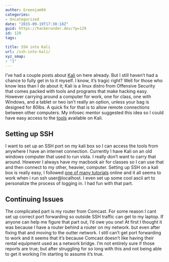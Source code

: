 ```yaml
---
author: Greenjam94
categories:
- Uncategorized
date: "2015-09-19T17:30:18Z"
guid: https://hackerunder.dev/?p=129
id: 129
tags:

title: SSH into Kali
url: /ssh-into-kali/
xyz_smap:
- "1"
---
```


I’ve had a couple posts about [Kali](https://www.kali.org/) on here already. But I still haven’t had a chance to fully get in to it myself. I know, it’s tragic right? Well for those who know less than I do about it; Kali is a linux distro from Offensive Security that comes packed with tools and programs that make hacking easy. However carrying around a computer for work, one for class, one with Windows, and a tablet or two isn’t really an option, unless your bag is designed for 80lbs. A quick fix for that is to allow remote connections between other computers. My infosec mentor suggested this idea so I could have easy access to the [tools](https://www.google.com/url?sa=t&rct=j&q=&esrc=s&source=web&cd=1&cad=rja&uact=8&ved=0ahUKEwjPsauWiKXJAhUXm4gKHaIGDWkQFggeMAA&url=http%3A%2F%2Ftools.kali.org%2F&usg=AFQjCNELK44Nma0gAjAwY1_Yv-fuJtYs1A&sig2=t7xbdD6Zu3JpuUhIFXIwvw) available on Kali.

## Setting up SSH

I want to set up an SSH port on my kali box so I can access the tools from anywhere I have an internet connection. Currently I have Kali on an old windows computer that used to run vista. I really don’t want to carry that around. However I always have my macbook air for classes so I can use that and then connect to my other, heavier, computer. Setting up SSH on a kali box is really easy, I followed [one of many tutorials](http://www.blackmoreops.com/2014/06/19/kali-linux-remote-ssh/) online and it all seems to work when i run ssh user@localhost. I even set up some cool ascii art to personalize the process of logging in. I had fun with that part.

## Continuing Issues

The complicated part is my router from Comcast. For some reason I cant set up correct port forwarding so outside SSH traffic can get to my laptop. If anyone can help me figure that part out, I’d owe you one! At first I thought it was because I have a router behind a router on my network. but even after fixing that and moving to the outter network. I still can’t get port forwarding to work and it seems that it’s because Comcast doesn’t like having their rental equipment used as a network bridge. I’m not entirely sure if those reports are true; but after struggling for so long with this and not being able to get it working I’m starting to assume it’s true.
